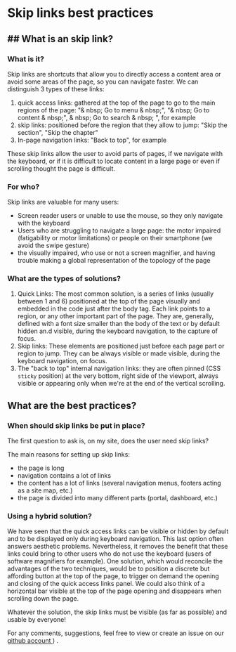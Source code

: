 # Skip links best practices

<script>$(document).ready(function () {
    setBreadcrumb([
        {"label":"Technical articles", "url":"techniques.html"},
        {"label":"Skip links best practices"}
    ]);
});</script>

## ## What is an skip link?

### What is it?

Skip links are shortcuts that allow you to directly access a content area or avoid some areas of the page, so you can navigate faster.
We can distinguish 3 types of these links:
1. quick access links: gathered at the top of the page to go to the main regions of the page: "& nbsp; Go to menu & nbsp;", "& nbsp; Go to content & nbsp;", & nbsp; Go to search & nbsp; ", for example
2. skip links: positioned before the region that they allow to jump: "Skip the section", "Skip the chapter"
3. In-page navigation links: "Back to top", for example

These skip links allow the user to avoid parts of pages, if we navigate with the keyboard, or if it is difficult to locate content in a large page or even if scrolling thought the page is difficult.

### For who?

Skip links are valuable for many users:
- Screen reader users or unable to use the mouse, so they only navigate with the keyboard
- Users who are struggling to navigate a large page: the motor impaired (fatigability or motor limitations) or  people on their smartphone (we avoid the swipe gesture)
- the visually impaired, who use or not a screen magnifier, and having trouble making a global representation of the topology of the page

### What are the types of solutions?

1. Quick Links: The most common solution, is a series of links (usually between 1 and 6) positioned at the top of the page visually and embedded in the code just after the body tag. Each link points to a region, or any other important part of the page. They are, generally, defined with a font size smaller than the body of the text or by default hidden an.d visible, during the keyboard navigation, to the capture of focus.
2. Skip links: These elements are positioned just before each page part or region to jump. They can be always visible or made visible, during the keyboard navigation, on focus.
3. The "back to top" internal navigation links: they are often pinned (CSS `sticky` position) at the very bottom, right side of the viewport, always visible or appearing only when we're at the end of the vertical scrolling.

## What are the best practices?

### When should skip links be put in place?

The first question to ask is, on my site, does the user need skip links?

The main reasons for setting up skip links:
- the page is long
- navigation contains a lot of links
- the content has a lot of links (several navigation menus, footers acting as a site map, etc.)
- the page is divided into many different parts (portal, dashboard, etc.)

### Using a hybrid solution?

We have seen that the quick access links can be visible or hidden by default and to be displayed only during keyboard navigation. This last option often answers aesthetic problems. Nevertheless, it removes the benefit that these links could bring to other users who do not use the keyboard (users of software magnifiers for example). One solution, which would reconcile the advantages of the two techniques, would be to position a discrete but affording button at the top of the page, to trigger on demand the opening and closing of the quick access links panel. We could also think of a horizontal bar visible at the top of the page opening and disappears when scrolling down the page.

Whatever the solution, the skip links must be visible (as far as possible) and usable by everyone!

For any comments, suggestions, feel free to view or create an issue on our <a href="https://github.com/Orange-OpenSource/a11y-guidelines/issues"> github account </a>) .


<!--  This file is part of a11y-guidelines | Our vision of mobile & web accessibility guidelines and best practices, with valid/invalid examples.
 Copyright (C) 2016  Orange SA
 See the Creative Commons Legal Code Attribution-ShareAlike 3.0 Unported License for more details (LICENSE file). -->